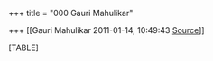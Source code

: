 +++
title = "000 Gauri Mahulikar"

+++
[[Gauri Mahulikar	2011-01-14, 10:49:43 [Source](https://groups.google.com/g/bvparishat/c/Ikz0faWcBZY)]]



[TABLE]

  

